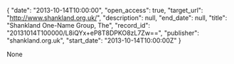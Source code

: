 {
  "date": "2013-10-14T10:00:00", 
  "open_access": true, 
  "target_url": "http://www.shankland.org.uk/", 
  "description": null, 
  "end_date": null, 
  "title": "Shankland One-Name Group, The", 
  "record_id": "20131014T100000/L8iQYx+eP8T8DPKO8zL7Zw==", 
  "publisher": "shankland.org.uk", 
  "start_date": "2013-10-14T10:00:00Z"
}

None